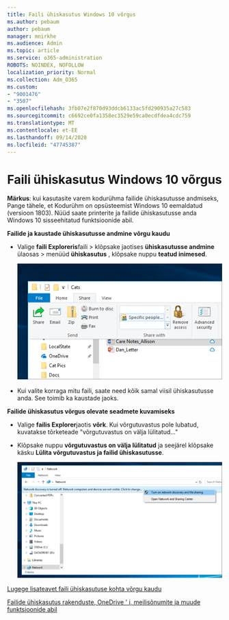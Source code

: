 ```yaml
---
title: Faili ühiskasutus Windows 10 võrgus
ms.author: pebaum
author: pebaum
manager: mnirkhe
ms.audience: Admin
ms.topic: article
ms.service: o365-administration
ROBOTS: NOINDEX, NOFOLLOW
localization_priority: Normal
ms.collection: Adm_O365
ms.custom:
- "9001476"
- "3507"
ms.openlocfilehash: 3fb07e2f870d93ddcb6133ac5fd290935a27c583
ms.sourcegitcommit: c6692ce0fa1358ec3529e59ca0ecdfdea4cdc759
ms.translationtype: MT
ms.contentlocale: et-EE
ms.lasthandoff: 09/14/2020
ms.locfileid: "47745387"
---
```

# <a name="file-sharing-over-a-network-in-windows-10"></a>Faili ühiskasutus Windows 10 võrgus

**Märkus**: kui kasutasite varem kodurühma failide ühiskasutusse andmiseks, Pange tähele, et Kodurühm on opsüsteemist Windows 10 eemaldatud (versioon 1803). Nüüd saate printerite ja failide ühiskasutusse anda Windows 10 sisseehitatud funktsioonide abil.

**Failide ja kaustade ühiskasutusse andmine võrgu kaudu**

- Valige **faili Exploreris**faili > klõpsake jaotises **ühiskasutusse andmine** ülaosas > menüüd **ühiskasutus** , klõpsake nuppu **teatud inimesed**.

    ![Saate faili ühiskasutusse anda kindlate inimestega.](media/share-with-specific-people.png)
          
- Kui valite korraga mitu faili, saate need kõik samal viisil ühiskasutusse anda. See toimib ka kaustade jaoks.

**Failide ühiskasutus võrgus olevate seadmete kuvamiseks**

- Valige **failis Explorer**jaotis **võrk**. Kui võrgutuvastus pole lubatud, kuvatakse tõrketeade "võrgutuvastus on välja lülitatud..."

- Klõpsake nuppu **võrgutuvastus on välja lülitatud** ja seejärel klõpsake käsku **Lülita võrgutuvastus ja failid ühiskasutusse**.

    ![Lülitage võrgutuvastus ja failid ühiskasutusse.](media/turn-on-network-discovery.png)

[Lugege lisateavet faili ühiskasutuse kohta võrgu kaudu](https://support.microsoft.com/help/4092694/windows-10-file-sharing-over-a-network)

[Failide ühiskasutus rakenduste, OneDrive ' i, meilisõnumite ja muude funktsioonide abil](https://support.microsoft.com/help/4027674/windows-10-share-files-in-file-explorer)
